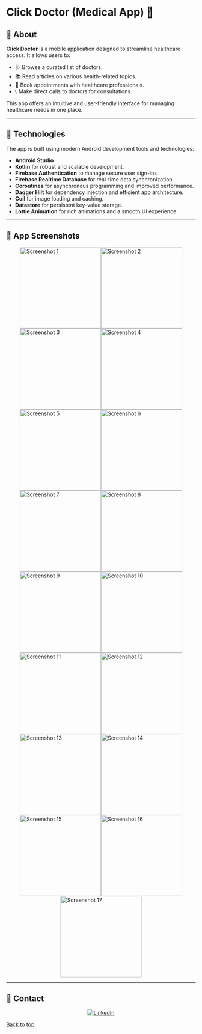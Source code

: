 # Click Doctor (Medical App) 📱

## :dart: About

**Click Doctor** is a mobile application designed to streamline healthcare access. It allows users to:

- 🩺 Browse a curated list of doctors.
- 📚 Read articles on various health-related topics.
- 📅 Book appointments with healthcare professionals.
- 📞 Make direct calls to doctors for consultations.

This app offers an intuitive and user-friendly interface for managing healthcare needs in one place.

---


## :rocket: Technologies

The app is built using modern Android development tools and technologies:

- **Android Studio**
- **Kotlin** for robust and scalable development.
- **Firebase Authentication** to manage secure user sign-ins.
- **Firebase Realtime Database** for real-time data synchronization.
- **Coroutines** for asynchronous programming and improved performance.
- **Dagger Hilt** for dependency injection and efficient app architecture.
- **Coil** for image loading and caching.
- **Datastore** for persistent key-value storage.
- **Lottie Animation** for rich animations and a smooth UI experience.

---

## 📱 App Screenshots

<div style="display: flex; flex-wrap: wrap; justify-content: center;">
    <img width="216" src="https://github.com/user-attachments/assets/c567183d-8f40-4252-ae3e-404fa0f67349" alt="Screenshot 1">
    <img width="216" src="https://github.com/user-attachments/assets/99f9d6d0-7488-49c8-b6e2-7e3e912d4e9e" alt="Screenshot 2">
    <img width="216" src="https://github.com/user-attachments/assets/69268df8-eed0-4dd9-b65e-d011e2ff3b48" alt="Screenshot 3">
    <img width="216" src="https://github.com/user-attachments/assets/39a3b6d2-08ce-4571-8fff-19f43cedc003" alt="Screenshot 4">
    <img width="216" src="https://github.com/user-attachments/assets/54a60c24-8fdf-4348-a303-7a56cae565e9" alt="Screenshot 5">
    <img width="216" src="https://github.com/user-attachments/assets/f0d62065-c13d-423e-927d-93f00dad5d87" alt="Screenshot 6">
    <img width="216" src="https://github.com/user-attachments/assets/866f85d3-5644-45c0-8a10-5340f4f34fde" alt="Screenshot 7">
    <img width="216" src="https://github.com/user-attachments/assets/22223aae-395a-4170-9387-939476c072bf" alt="Screenshot 8">
    <img width="216" src="https://github.com/user-attachments/assets/56434368-dfba-4d3d-a9e5-aab600f42636" alt="Screenshot 9">
    <img width="216" src="https://github.com/user-attachments/assets/94e7dfc7-c311-4bc1-bf17-44534cb19392" alt="Screenshot 10">
    <img width="216" src="https://github.com/user-attachments/assets/dbe37b7a-4332-4f9a-b102-451d09a86cc5" alt="Screenshot 11">
    <img width="216" src="https://github.com/user-attachments/assets/8e03a3ad-0b7d-4b51-9033-6b080f2de7d1" alt="Screenshot 12">
    <img width="216" src="https://github.com/user-attachments/assets/113013e1-309f-4480-b785-012ca95158db" alt="Screenshot 13">
    <img width="216" src="https://github.com/user-attachments/assets/f07440dc-a2f5-43e4-956b-6e5e0111c4d0" alt="Screenshot 14">
    <img width="216" src="https://github.com/user-attachments/assets/54c66434-9c6e-4db1-9044-a7fda4353f21" alt="Screenshot 15">
    <img width="216" src="https://github.com/user-attachments/assets/4222c259-41b1-4288-addb-1ce275ff8fdf" alt="Screenshot 16">
    <img width="216" src="https://github.com/user-attachments/assets/337a0b98-575c-4aae-8894-22ecc9d65c55" alt="Screenshot 17">
</div>

---

## :email: Contact

<div align="center"> 
    <a href="https://www.linkedin.com/in/vbdoyasser/" target="_blank"> 
        <img src="https://img.shields.io/badge/Connect-Abdelrahman%20Yasser-blue.svg?style=flat&logo=linkedin" alt="LinkedIn"/> 
    </a> 
</div>

[Back to top](#top)

